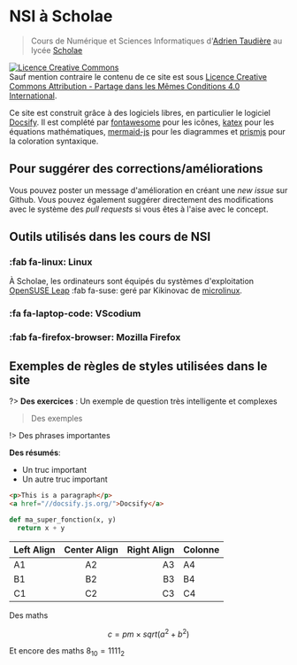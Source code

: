 # NSI à Scholae

> Cours de Numérique et Sciences Informatiques d'[Adrien Taudière](https://adrientaudiere.com) au lycée [Scholae](https://scholae.fr)

<a rel="license" href="http://creativecommons.org/licenses/by-sa/4.0/"><img alt="Licence Creative Commons" style="border-width:0" src="https://i.creativecommons.org/l/by-sa/4.0/88x31.png" /></a><br />Sauf mention contraire le contenu de ce site est sous <a rel="license" href="http://creativecommons.org/licenses/by-sa/4.0/">Licence Creative Commons Attribution -  Partage dans les Mêmes Conditions 4.0 International</a>.

Ce site est construit grâce à des logiciels libres, en particulier le logiciel [Docsify](https://docsify.js.org/#/). Il est complété par [fontawesome](https://fontawesome.com/) pour les icônes, [katex](https://katex.org/) pour les équations mathématiques, [mermaid-js](https://mermaid-js.github.io/mermaid/#/) pour les diagrammes et [prismjs](https://prismjs.com/) pour la coloration syntaxique.

## Pour suggérer des corrections/améliorations

Vous pouvez poster un message d'amélioration en créant une *new issue* sur Github. Vous pouvez également suggérer directement des modifications avec le système des *pull requests* si vous êtes à l'aise avec le concept.

## Outils utilisés dans les cours de NSI

### :fab fa-linux: Linux 

À Scholae, les ordinateurs sont équipés du systèmes d'exploitation [OpenSUSE Leap](https://blog.microlinux.fr/opensuse-setup-15-2/) :fab fa-suse: geré par Kikinovac de [microlinux](microlinux.fr/).

### :fa fa-laptop-code: VScodium

### :fab fa-firefox-browser: Mozilla Firefox



## Exemples de règles de styles utilisées dans le site

?> **Des exercices** : Un exemple de question très intelligente et complexes

> Des exemples

!> Des phrases importantes 

<div class="nutshell">

**Des résumés**:

- Un truc important 
- Un autre truc important


</div>

```html
<p>This is a paragraph</p>
<a href="//docsify.js.org/">Docsify</a>
```

```python
def ma_super_fonction(x, y)
  return x + y

```


| Left Align | Center Align | Right Align | Colonne |
| ---------- |:------------:| -----------:| ------------------------------ |
| A1         | A2           | A3          | A4                             |
| B1         | B2           | B3          | B4                             |
| C1         | C2           | C3          | C4                             |



Des maths 

$$
c=pm\times sqrt(a^2 + b^2)
$$


Et encore des maths $8_{10} = 1111_{2}$